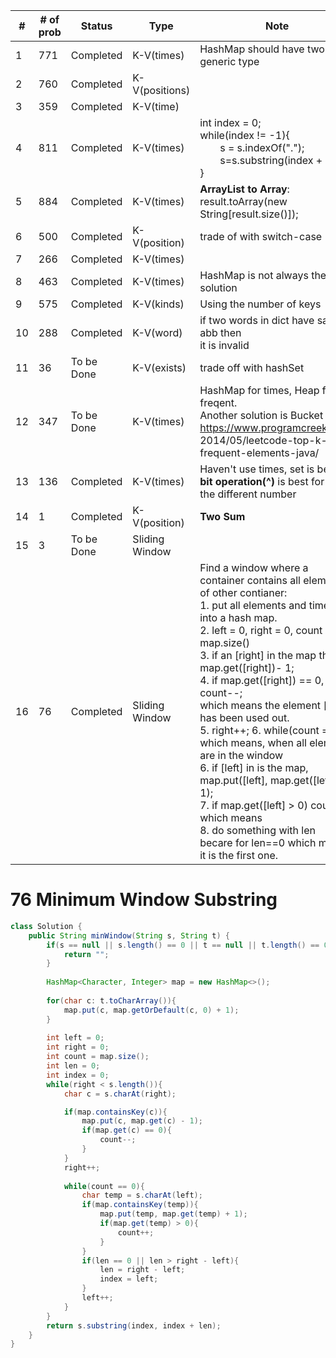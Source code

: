 | #   | # of prob| Status     | Type            | Note                                                                                                                                                         |
| --- | ------------ | ---------- | --------------- | ------------------------------------------------------------------------------------------------------------------------------------------------------------ |
| 1   | 771          | Completed  | K-V(times)      | HashMap should have two generic type                                                                                                                         |
| 2   | 760          | Completed  | K-V(positions)  |                                                                                                                                                              |
| 3   | 359          | Completed  | K-V(time)       |                                                                                                                                                              |
| 4   | 811          | Completed  | K-V(times)      | int index = 0;<br>while(index != -1){<br>&emsp;&emsp;s = s.indexOf(".");<br>&emsp;&emsp;s=s.substring(index + 1);<br>}</pre>                                 |
| 5   | 884          | Completed  | K-V(times)      | **ArrayList to Array**:<br> result.toArray(new String[result.size()]);                                                                                       |
| 6   | 500          | Completed  | K-V(position)   | trade of with switch-case                                                                                                                                    |
| 7   | 266          | Completed  | K-V(times)      |                                                                                                                                                              |
| 8   | 463          | Completed  | K-V(times)      | HashMap is not always the best solution                                                                                                                      |
| 9   | 575          | Completed  | K-V(kinds)      | Using the number of keys                                                                                                                                     |
| 10  | 288          | Completed  | K-V(word)       | if two words in dict have same abb then<br> it is invalid                                                                                                    |
| 11  | 36           | To be Done | K-V(exists)     | trade off with hashSet                                                                                                                                       |
| 12  | 347          | To be Done | K-V(times)      | HashMap for times, Heap for k freqent.<br>Another solution is Bucket Sort<br>https://www.programcreek.com/<br>2014/05/leetcode-top-k-frequent-elements-java/ |
| 13  | 136          | Completed  | K-V(times)      | Haven't use times, set is better.<br> **bit operation(^)** is best for find the different number                                                             |
| 14  | 1            | Completed  | K-V(position)   | **Two Sum**                                                                                                                                                  |
| 15  | 3            | To be Done | Sliding Window |                                                                                                                                                              |
| 16  | 76           | Completed | Sliding Window | Find a window where a container contains all elements of other contianer:<br> 1. put all elements and times into a hash map.<br> 2. left = 0, right = 0, count = map.size()<br> 3. if an [right] in the map then map.get([right])- 1;<br> 4. if map.get([right]) == 0, count--;<br> which means the element [right] has been used out.<br> 5. right++; 6. while(count == 0) <br>which means, when all elements are in the window<br> 6. if [left] in is the map, map.put([left], map.get([left]) + 1);<br> 7. if map.get([left] > 0) count++;<br> which means<br> 8. do something with len<br> becare for len==0 which means it is the first one.                                                                                                                                                                |


# 76 Minimum Window Substring
```Java
class Solution {
    public String minWindow(String s, String t) {
        if(s == null || s.length() == 0 || t == null || t.length() == 0){
            return "";
        }
        
        HashMap<Character, Integer> map = new HashMap<>();
        
        for(char c: t.toCharArray()){
            map.put(c, map.getOrDefault(c, 0) + 1);
        }
        
        int left = 0;
        int right = 0;
        int count = map.size();
        int len = 0;
        int index = 0;
        while(right < s.length()){
            char c = s.charAt(right);

            if(map.containsKey(c)){
                map.put(c, map.get(c) - 1);
                if(map.get(c) == 0){
                    count--;
                }
            }
            right++;
            
            while(count == 0){
                char temp = s.charAt(left);
                if(map.containsKey(temp)){
                    map.put(temp, map.get(temp) + 1);
                    if(map.get(temp) > 0){
                        count++;
                    }
                }
                if(len == 0 || len > right - left){
                    len = right - left;
                    index = left;
                }
                left++;
            }
        }
        return s.substring(index, index + len);
    }
}

```
